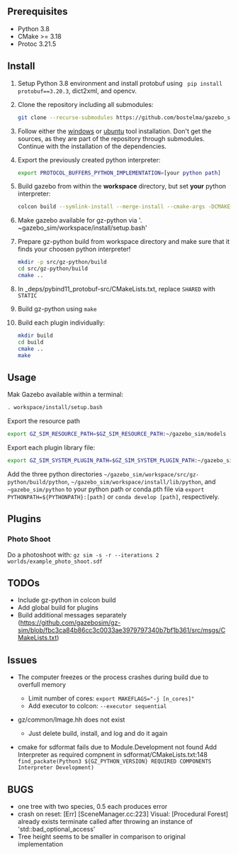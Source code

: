 ## Prerequisites

- Python 3.8
- CMake >= 3.18
- Protoc 3.21.5 

## Install

1. Setup Python 3.8 environment and install protobuf using `
pip install protobuf==3.20.3`, dict2xml, and opencv.

2. Clone the repository including all submodules:
    ```bash
    git clone --recurse-submodules https://github.com/bostelma/gazebo_sim.git
    ```

3. Follow either the [windows](https://gazebosim.org/docs/garden/install_windows_src) or [ubuntu](https://gazebosim.org/docs/garden/install_ubuntu_src) tool installation. Don't get the sources, as they are part of the repository through submodules. Continue with the installation of the dependencies.

4. Export the previously created python interpreter:
    ```bash
    export PROTOCOL_BUFFERS_PYTHON_IMPLEMENTATION=[your python path]
    ```

5. Build gazebo from within the **workspace** directory, but set **your** python interpreter:
    ```bash
    colcon build --symlink-install --merge-install --cmake-args -DCMAKE_BUILD_TYPE=RelWithDebInfo -DPython3_EXECUTBALE=[path to your python] -DGZ_PYTHON_VERSION=3.8 --packages-ignore gz-python
    ```
6. Make gazebo available for gz-python via '. ~gazebo_sim/workspace/install/setup.bash'

7. Prepare gz-python build from workspace directory and make sure that it finds your choosen python interpreter!
    ```bash
    mkdir -p src/gz-python/build
    cd src/gz-python/build
    cmake ..
    ```

8. In _deps/pybind11_protobuf-src/CMakeLists.txt, replace `SHARED` with `STATIC`

9. Build gz-python using `make`

10. Build each plugin individually:
    ```bash
    mkdir build
    cd build
    cmake ..
    make
    ```

## Usage

Mak Gazebo available within a terminal:
```bash
. workspace/install/setup.bash
```

Export the resource path
```bash
export GZ_SIM_RESOURCE_PATH=$GZ_SIM_RESOURCE_PATH:~/gazebo_sim/models
```

Export each plugin library file:
```bash
export GZ_SIM_SYSTEM_PLUGIN_PATH=$GZ_SIM_SYSTEM_PLUGIN_PATH:~/gazebo_sim/plugins/[plugin]/build/lib
```

Add the three python directories `~/gazebo_sim/workspace/src/gz-python/build/python`, `~/gazebo_sim/workspace/install/lib/python`, and `~gazebo_sim/python` to your python path or conda.pth file via `export PYTHONPATH=${PYTHONPATH}:[path]` or `conda develop [path]`, respectively.

## Plugins

### Photo Shoot

Do a photoshoot with: `gz sim -s -r --iterations 2 worlds/example_photo_shoot.sdf`

##  TODOs

- Include gz-python in colcon build
- Add global build for plugins
- Build additional messages separately (https://github.com/gazebosim/gz-sim/blob/fbc3ca84b86cc3c0033ae3979797340b7bf1b361/src/msgs/CMakeLists.txt)

## Issues

- The computer freezes or the process crashes during build due to overfull memory
    - Limit number of cores: `export MAKEFLAGS="-j [n_cores]"`
    - Add executor to colcon: `--executor sequential`

- gz/common/Image.hh does not exist
    - Just delete build, install, and log and do it again

- cmake for sdformat fails due to Module.Development not found
    Add Interpreter as required compnent in sdformat/CMakeLists.txt:148 `find_packate(Python3 ${GZ_PYTHON_VERSION} REQUIRED COMPONENTS Interpreter Development)`

## BUGS
- one tree with two species, 0.5 each produces error
- crash on reset:   [Err] [SceneManager.cc:223] Visual: [Procedural Forest] already exists
                    terminate called after throwing an instance of 'std::bad_optional_access'
- Tree height seems to be smaller in comparison to original implementation




